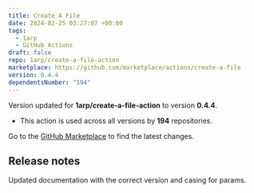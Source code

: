```yaml
---
title: Create A File
date: 2024-02-25 03:27:07 +00:00
tags:
  - 1arp
  - GitHub Actions
draft: false
repo: 1arp/create-a-file-action
marketplace: https://github.com/marketplace/actions/create-a-file
version: 0.4.4
dependentsNumber: "194"
---
```



Version updated for **1arp/create-a-file-action** to version **0.4.4**.
- This action is used across all versions by **194** repositories.

Go to the [GitHub Marketplace](https://github.com/marketplace/actions/create-a-file) to find the latest changes.

## Release notes

Updated documentation with the correct version and casing for params.
